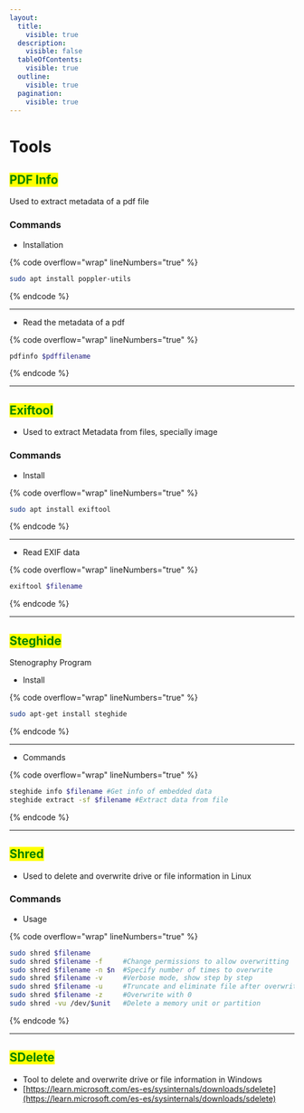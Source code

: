 ```yaml
---
layout:
  title:
    visible: true
  description:
    visible: false
  tableOfContents:
    visible: true
  outline:
    visible: true
  pagination:
    visible: true
---
```


# Tools

## <mark style="color:green;">PDF Info</mark>

Used to extract metadata of a pdf file

### Commands

* Installation

{% code overflow="wrap" lineNumbers="true" %}
```bash
sudo apt install poppler-utils
```
{% endcode %}

***

* Read the metadata of a pdf

{% code overflow="wrap" lineNumbers="true" %}
```bash
pdfinfo $pdffilename
```
{% endcode %}

***



## <mark style="color:green;">Exiftool</mark>

* Used to extract Metadata from files, specially image

### Commands

* Install

{% code overflow="wrap" lineNumbers="true" %}
```bash
sudo apt install exiftool
```
{% endcode %}

***

* Read EXIF data

{% code overflow="wrap" lineNumbers="true" %}
```bash
exiftool $filename
```
{% endcode %}

***



## <mark style="color:green;">Steghide</mark>

Stenography Program

* Install

{% code overflow="wrap" lineNumbers="true" %}
```bash
sudo apt-get install steghide
```
{% endcode %}

***

* Commands

{% code overflow="wrap" lineNumbers="true" %}
```bash
steghide info $filename #Get info of embedded data
steghide extract -sf $filename #Extract data from file
```
{% endcode %}

***



## <mark style="color:green;">Shred</mark>

* Used to delete and overwrite drive or file information in Linux

### Commands

* Usage

{% code overflow="wrap" lineNumbers="true" %}
```bash
sudo shred $filename
sudo shred $filename -f     #Change permissions to allow overwritting
sudo shred $filename -n $n  #Specify number of times to overwrite
sudo shred $filename -v     #Verbose mode, show step by step
sudo shred $filename -u     #Truncate and eliminate file after overwriting
sudo shred $filename -z     #Overwrite with 0
sudo shred -vu /dev/$unit   #Delete a memory unit or partition
```
{% endcode %}

***



## <mark style="color:green;">SDelete</mark>

* Tool  to delete and overwrite drive or file information in Windows
* [https://learn.microsoft.com/es-es/sysinternals/downloads/sdelete](https://learn.microsoft.com/es-es/sysinternals/downloads/sdelete)

